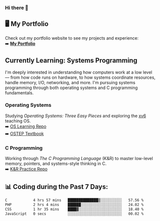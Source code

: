 ### Hi there 🌱  

## 🖥️ My Portfolio  
Check out my portfolio website to see my projects and experience:  
➡️ [**My Portfolio**](https://dieg0raf.github.io/)  

## Currently Learning: Systems Programming  

I'm deeply interested in understanding how computers work at a low level — from how code runs on hardware, to how systems coordinate resources, handle memory, I/O, networking, and more. I'm pursuing systems programming through both operating systems and C programming fundamentals.

### Operating Systems  
Studying *Operating Systems: Three Easy Pieces* and exploring the [xv6](https://github.com/mit-pdos/xv6-public) teaching OS.  
➡️ [OS Learning Repo](https://github.com/Dieg0raf/os)  
➡️ [OSTEP Textbook](https://pages.cs.wisc.edu/~remzi/OSTEP/)

### C Programming  
Working through *The C Programming Language* (K&R) to master low-level memory, pointers, and systems-style thinking in C.  
➡️ [K&R Practice Repo](https://github.com/Dieg0raf/k-and-r-practice) 


## 📊 Coding during the Past 7 Days: 
<!--START_SECTION:waka-->

```txt
C            4 hrs 57 mins   ██████████████▒░░░░░░░░░░   57.56 %
PHP          2 hrs 4 mins    ██████░░░░░░░░░░░░░░░░░░░   24.02 %
CSS          1 hr 35 mins    ████▓░░░░░░░░░░░░░░░░░░░░   18.40 %
JavaScript   0 secs          ░░░░░░░░░░░░░░░░░░░░░░░░░   00.02 %
```

<!--END_SECTION:waka-->
<!--
**Dieg0raf/Dieg0raf** is a ✨ _special_ ✨ repository because its `README.md` (this file) appears on your GitHub profile.

Here are some ideas to get you started:

- 🔭 I’m currently working on ...
- 🌱 I’m currently learning ...
- 👯 I’m looking to collaborate on ...
- 🤔 I’m looking for help with ...
- 💬 Ask me about ...
- 📫 How to reach me: ...
- 😄 Pronouns: ...
- ⚡ Fun fact: ...
-->
